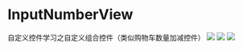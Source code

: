 # InputNumberView
自定义控件学习之自定义组合控件（类似购物车数量加减控件）
<img src="http://tiebapic.baidu.com/forum/w%3D580/sign=72fee409d5529822053339cbe7c87b3b/9f02b31bb051f819b2c5db849fb44aed2f73e729.jpg?tbpicau=2023-06-23-05_a380bf4a3c5a25fadd367a712420cb46"/>
<img src="http://tiebapic.baidu.com/forum/w%3D580/sign=a68f75dc370e0cf3a0f74ef33a44f23d/1641f8198618367aec69a7136b738bd4b21ce529.jpg?tbpicau=2023-06-23-05_d91a4bde465b4dfe35813c0155dd2f90"/>
<img src="http://tiebapic.baidu.com/forum/w%3D580/sign=3c2a7dacdd22720e7bcee2f24bc90a3a/150bb051f819861803a7374a0fed2e738ad4e629.jpg?tbpicau=2023-06-23-05_d210c12d93fceedfe6d5026e67eb3990"/>
